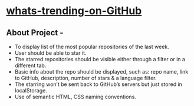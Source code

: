 # [whats-trending-on-GitHub](https://t-divya.github.io/whats-trending-on-GitHub/)

## About Project - 

* To display list of the most popular repositories of the last week.
* User should be able to star it.
* The starred repositories should be visible either through a filter or in a different tab.
* Basic info about the repo should be displayed, such as: repo name, link to GitHub, description, number of stars & a language filter.
* The starring won’t be sent back to GitHub’s servers but just stored in localStorage.
* Use of semantic HTML, CSS naming conventions. 
